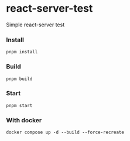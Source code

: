# react-server-test
Simple react-server test

### Install
`pnpm install`

### Build
`pnpm build`

### Start
`pnpm start`

### With docker
`docker compose up -d --build --force-recreate`